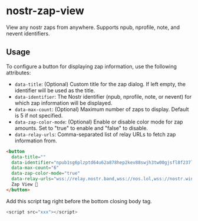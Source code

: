 # nostr-zap-view

<!-- [![NPM](https://img.shields.io/npm/v/nostr-zap-view.svg)](https://www.npmjs.com/package/nostr-zap-view) -->

View any nostr zaps from anywhere. Supports npub, nprofile, note, and nevent identifiers.

## Usage

To configure a button for displaying zap information, use the following attributes:

- `data-title`: (Optional) Custom title for the zap dialog. If left empty, the identifier will be used as the title.
- `data-identifier`: The Nostr identifier (npub, nprofile, note, or nevent) for which zap information will be displayed.
- `data-max-count`: (Optional) Maximum number of zaps to display. Default is 5 if not specified.
- `data-zap-color-mode`: (Optional) Enable or disable color mode for zap amounts. Set to "true" to enable and "false" to disable.
- `data-relay-urls`: Comma-separated list of relay URLs to fetch zap information from.

```html
<button
  data-title=""
  data-identifier="npub1sg6plzptd64u62a878hep2kev88swjh3tw00gjsfl8f237lmu63q0uf63m"
  data-max-count="6"
  data-zap-color-mode="true"
  data-relay-urls="wss://relay.nostr.band,wss://nos.lol,wss://nostr.wine,wss://nostr.bitcoiner.social,wss://relay.nostr.wirednet.jp,wss://yabu.me">
  Zap View 👀
</button>
```

Add this script tag right before the bottom closing body tag.
```js
<script src="xxx"></script>
```
